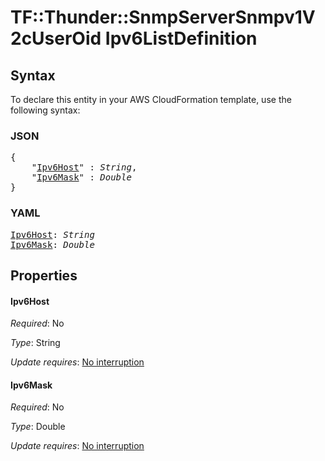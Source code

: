 # TF::Thunder::SnmpServerSnmpv1V2cUserOid Ipv6ListDefinition

## Syntax

To declare this entity in your AWS CloudFormation template, use the following syntax:

### JSON

<pre>
{
    "<a href="#ipv6host" title="Ipv6Host">Ipv6Host</a>" : <i>String</i>,
    "<a href="#ipv6mask" title="Ipv6Mask">Ipv6Mask</a>" : <i>Double</i>
}
</pre>

### YAML

<pre>
<a href="#ipv6host" title="Ipv6Host">Ipv6Host</a>: <i>String</i>
<a href="#ipv6mask" title="Ipv6Mask">Ipv6Mask</a>: <i>Double</i>
</pre>

## Properties

#### Ipv6Host

_Required_: No

_Type_: String

_Update requires_: [No interruption](https://docs.aws.amazon.com/AWSCloudFormation/latest/UserGuide/using-cfn-updating-stacks-update-behaviors.html#update-no-interrupt)

#### Ipv6Mask

_Required_: No

_Type_: Double

_Update requires_: [No interruption](https://docs.aws.amazon.com/AWSCloudFormation/latest/UserGuide/using-cfn-updating-stacks-update-behaviors.html#update-no-interrupt)

